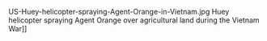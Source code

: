 US-Huey-helicopter-spraying-Agent-Orange-in-Vietnam.jpg Huey helicopter spraying Agent Orange over agricultural land during the Vietnam War]]

